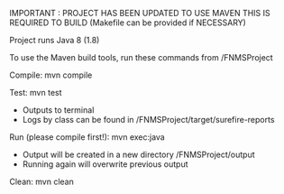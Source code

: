 IMPORTANT : PROJECT HAS BEEN UPDATED TO USE MAVEN
THIS IS REQUIRED TO BUILD (Makefile can be provided if NECESSARY)

Project runs Java 8 (1.8)

To use the Maven build tools, run these commands from /FNMSProject

Compile:
mvn compile

Test:
mvn test

* Outputs to terminal
* Logs by class can be found in /FNMSProject/target/surefire-reports

Run (please compile first!):
mvn exec:java

* Output will be created in a new directory /FNMSProject/output
* Running again will overwrite previous output

Clean:
mvn clean
